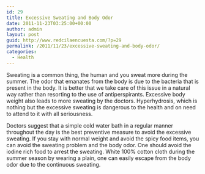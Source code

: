 ```yaml
---
id: 29
title: Excessive Sweating and Body Odor
date: 2011-11-23T03:25:00+00:00
author: admin
layout: post
guid: http://www.redcilaencuesta.com/?p=29
permalink: /2011/11/23/excessive-sweating-and-body-odor/
categories:
  - Health
---
```

Sweating is a common thing, the human and you sweat more during the summer. The odor that emanates from the body is due to the bacteria that is present in the body. It is better that we take care of this issue in a natural way rather than resorting to the use of antiperspirants. Excessive body weight also leads to more sweating by the doctors. Hyperhydrosis, which is nothing but the excessive sweating is dangerous to the health and on need to attend to it with all seriousness.

Doctors suggest that a simple cold water bath in a regular manner throughout the day is the best preventive measure to avoid the excessive sweating. If you stay with normal weight and avoid the spicy food items, you can avoid the sweating problem and the body odor. One should avoid the iodine rich food to arrest the sweating. White 100% cotton cloth during the summer season by wearing a plain, one can easily escape from the body odor due to the continuous sweating.